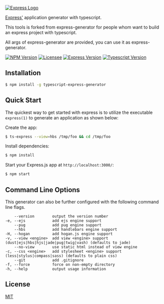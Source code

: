 [![Express Logo](https://raw.githubusercontent.com/z20240/pictureRepository/master/uPic/express-typescript.png?token=ACZYRQWCRQLYSFATS76CGHTBK3IDK)](http://expressjs.com/)

[Express'](https://www.npmjs.com/package/express) application generator with typescript.

This tools is forked from express-generator for people whom want to build an express project with typescript.

All args of express-generator are provided, you can use it as express-generator.

[![NPM Version][npm-image]][npm-url]
[![Licensee][licensee-image]][npm-url]
[![Express Version][express-version-image]][express-url]
[![Typescript Version][typescript-version-image]][typescript-url]


## Installation

```sh
$ npm install -g typescript-express-generator
```

## Quick Start

The quickest way to get started with express is to utilize the executable `express(1)` to generate an application as shown below:

Create the app:

```bash
$ ts-express --view=hbs /tmp/foo && cd /tmp/foo
```

Install dependencies:

```bash
$ npm install
```

Start your Express.js app at `http://localhost:3000/`:

```bash
$ npm start
```

## Command Line Options

This generator can also be further configured with the following command line flags.

        --version        output the version number
    -e, --ejs            add ejs engine support
        --pug            add pug engine support
        --hbs            add handlebars engine support
    -H, --hogan          add hogan.js engine support
    -v, --view <engine>  add view <engine> support (dust|ejs|hbs|hjs|jade|pug|twig|vash) (defaults to jade)
        --no-view        use static html instead of view engine
    -c, --css <engine>   add stylesheet <engine> support (less|stylus|compass|sass) (defaults to plain css)
        --git            add .gitignore
    -f, --force          force on non-empty directory
    -h, --help           output usage information

## License

[MIT](LICENSE)

[npm-image]: https://img.shields.io/npm/v/express-generator.svg
[licensee-image]: https://img.shields.io/badge/licensee-MIT-green
[typescript-version-image]: https://img.shields.io/badge/typescript-4.4-blue
[express-version-image]: https://img.shields.io/badge/express-4.16-green
[npm-url]: https://npmjs.org/package/typescript-express-generator
[downloads-url]: https://npmjs.org/package/typescript-express-generator
[typescript-url]: https://www.typescriptlang.org/
[express-url]: https://expressjs.com/

